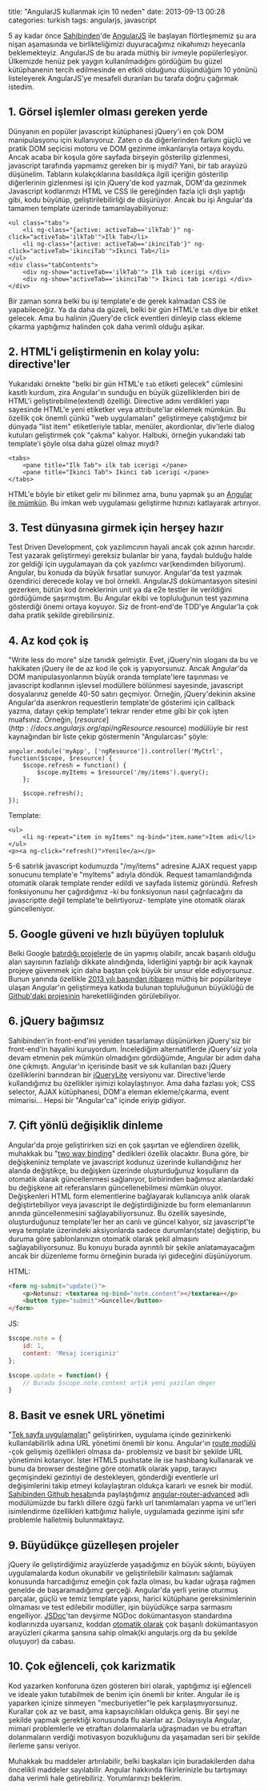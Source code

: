 title: "AngularJS kullanmak için 10 neden"
date: 2013-09-13 00:28
categories: turkish
tags: angularjs, javascript

5 ay kadar önce [Sahibinden](http://www.sahibinden.com)'de [AngularJS](http://angularjs.org) ile başlayan flörtleşmemiz şu ara nişan aşamasında ve birlikteliğimizi duyuracağımız nikahımızı heyecanla beklemekteyiz. AngularJS de bu arada müthiş bir ivmeyle popülerleşiyor. Ülkemizde henüz pek yaygın kullanılmadığını gördüğüm bu güzel kütüphanenin tercih edilmesinde en etkili olduğunu düşündüğüm 10 yönünü listeleyerek AngularJS'ye mesafeli duranları bu tarafa doğru çağırmak istedim.

## 1. Görsel işlemler olması gereken yerde

Dünyanın en popüler javascript kütüphanesi jQuery'i en çok DOM manipulasyonu için kullanıyoruz. Zaten o da diğerlerinden farkını güçlü ve pratik DOM seçicisi motoru ve DOM gezinme imkanlarıyla ortaya koydu. Ancak acaba bir koşula göre sayfada birşeyin gösterilip gizlenmesi, javascript tarafında yapmamız gereken bir iş miydi? Yani, bir tab arayüzü düşünelim. Tabların kulakçıklarına basıldıkça ilgili içeriğin gösterilip diğerlerinin gizlenmesi işi için jQuery'de kod yazmak, DOM'da gezinmek Javascript kodlarımızı HTML ve CSS ile gereğinden fazla içli dışlı yaptığı gibi, kodu büyütüp, geliştirilebilirliği de düşürüyor. Ancak bu işi Angular'da tamamen template üzerinde tamamlayabiliyoruz:

```
<ul class="tabs">
	<li ng-class="{active: activeTab=='ilkTab'}" ng-click="activeTab='ilkTab'">Ilk Tab</li>
	<li ng-class="{active: activeTab=='ikinciTab'}" ng-click="activeTab='ikinciTab'">Ikinci Tab</li>
</ul>
<div class="tabContents">
	<div ng-show="activeTab=='ilkTab'"> Ilk tab icerigi </div>
	<div ng-show="activeTab=='ikinciTab'"> Ikinci tab icerigi </div>
</div>
```

Bir zaman sonra belki bu işi template'e de gerek kalmadan CSS ile yapabileceğiz. Ya da daha da güzeli, belki bir gün HTML'e `tab` diye bir etiket gelecek. Ama bu halinin jQuery'de click eventleri dinleyip class ekleme çıkarma yaptığımız halinden çok daha verimli olduğu aşikar.

## 2. HTML'i geliştirmenin en kolay yolu: directive'ler

Yukarıdaki örnekte "belki bir gün HTML'e `tab` etiketi gelecek" cümlesini kasıtlı kurdum, zira Angular'ın sunduğu en büyük güzelliklerden biri de HTML'i geliştirebilme(extend) özelliği. Directive adını verdikleri yapı sayesinde HTML'e yeni etiketker veya attribute'lar eklemek mümkün. Bu özellik çok önemli çünkü "web uygulamaları" geliştirmeye çalıştığımız bir dünyada "list item" etiketleriyle tablar, menüler, akordionlar, div'lerle dialog kutuları geliştirmek çok "çakma" kalıyor. Halbuki, örneğin yukarıdaki tab template'i şöyle olsa daha güzel olmaz mıydı?

```
<tabs>
	<pane title="Ilk Tab"> ilk tab icerigi </pane>
	<pane title="Ikinci Tab"> Ikinci tab icerigi </pane>
</tabs>
```

HTML'e böyle bir etiket gelir mi bilinmez ama, bunu yapmak şu an [Angular ile mümkün](http://angular-ui.github.io/bootstrap/). Bu imkan web uygulaması geliştirme hızınızı katlayarak artırıyor.

## 3. Test dünyasına girmek için herşey hazır

Test Driven Development, çok yazılımcının hayali ancak çok azının harcıdır. Test yazarak geliştirmeyi gereksiz bulanlar bir yana, faydalı bulduğu halde zor geldiği için uygulamayan da çok yazılımcı var(kendimden biliyorum). Angular, bu konuda da büyük fırsatlar sunuyor. Angular'da test yazmak özendirici derecede kolay ve bol örnekli. AngularJS dokümantasyon sitesini gezerken, bütün kod örneklerinin unit ya da e2e testler ile verildiğini gördüğümde şaşırmıştım. Bu Angular ekibi ve topluluğunun test yazımına gösterdiği önemi ortaya koyuyor. Siz de front-end'de TDD'ye Angular'la çok daha pratik şekilde girebilirsiniz.

## 4. Az kod çok iş

"Write less do more" size tanıdık gelmiştir. Evet, jQuery'nin sloganı da bu ve hakikaten jQuery ile de az kod ile çok iş yapıyorsunuz. Ancak Angular'da DOM manipulasyonlarının büyük oranda template'lere taşınması ve javascript kodlarının işlevsel modüllere bölünmesi sayesinde, javascript dosyalarınız genelde 40-50 satırı geçmiyor. Örneğin, jQuery'dekinin aksine Angular'da asenkron requestlerin template'de gösterimi için callback yazma, datayı çekip template'i tekrar render etme gibi bir çok işten muafsınız. Örneğin, [$resource](http://docs.angularjs.org/api/ngResource.$resource) modülüyle bir rest kaynağından bir liste çekip göstermenin "Angularcası" şöyle:

```
angular.module('myApp', ['ngResource']).controller('MyCtrl', function($scope, $resource) {
	$scope.refresh = function() {
		$scope.myItems = $resource('/my/items').query();
	};

	$scope.refresh();
});
```

Template:

```
<ul>
	<li ng-repeat="item in myItems" ng-bind="item.name">Item adi</li>
</ul>
<p><a ng-click="refresh()">Yenile</a></p>
```

5-6 satırlık javascript kodumuzda "/my/items" adresine AJAX request yapıp sonucunu template'e "myItems" adıyla döndük. Request tamamlandığında otomatik olarak template render edildi ve sayfada listemiz göründü. Refresh fonksiyonunu her çağırdığımız -ki bu fonksiyonun nasıl çağrılacağını da javascriptte değil template'te belirtiyoruz- template yine otomatik olarak güncelleniyor.

## 5. Google güveni ve hızlı büyüyen topluluk

Belki Google [batırdığı projelerle](http://www.pinterest.com/googlegraveyard/google-graveyard/) de ün yapmış olabilir, ancak başarılı olduğu alan sayısının fazlalığı dikkate alındığında, liderliğini yaptığı bir açık kaynak projeye güvenmek için daha baştan çok büyük bir unsur elde ediyorsunuz. Bunun yanında özellikle [2013 yılı başından itibaren](https://twitter.com/muratcorlu/status/352904895944347648) müthiş bir popülariteye ulaşan Angular'ın geliştirmeya katkıda bulunan topluluğunun büyüklüğü de [Github'daki projesinin](https://github.com/angular/angular.js) hareketliliğinden görülebiliyor.

## 6. jQuery bağımsız

Sahibinden'in front-end'ini yeniden tasarlamayı düşünürken jQuery'siz bir front-end'in hayalini kuruyordum. İncelediğim alternatiflerde jQuery'siz yola devam etmenin pek mümkün olmadığını gördüğümde, Angular bir adım daha öne çıkmıştı. Angular'ın içerisinde basit ve sık kullanılan bazı jQuery özelliklerini barındıran bir [jQueryLite](http://docs.angularjs.org/api/angular.element) versiyonu var. Directive'lerde kullandığımız bu özellikler işimizi kolaylaştırıyor. Ama daha fazlası yok; CSS selector, AJAX kütüphanesi, DOM'a eleman ekleme/çıkarma, event mimarisi... Hepsi bir "Angular'ca" içinde eriyip gidiyor.

## 7. Çift yönlü değişiklik dinleme

Angular'da proje geliştirirken sizi en çok şaşırtan ve eğlendiren özellik, muhakkak bu "[two way binding](http://docs.angularjs.org/guide/dev_guide.templates.databinding)" dedikleri özellik olacaktır. Buna göre, bir değişkeniniz template ve javascript kodunuz üzerinde kullandığınız her alanda değiştikçe, bu değişken üzerinde oluşturduğunuz koşulların da otomatik olarak güncellenmesi sağlanıyor, birbirinden bağımsız alanlardaki bu değişkene ait referansların güncellenebilmesi mümkün oluyor. Değişkenleri HTML form elementlerine bağlayarak kullanıcıya anlık olarak değiştirtebiliyor veya javascript ile değiştirdiğinizde bu form elemanlarının anında güncellenmesini sağlayabiliyorsunuz. Bu özellik sayesinde, oluşturduğunuz template'ler her an canlı ve güncel kalıyor, siz javascript'te veya template üzerindeki aksiyonlarda sadece durumları(state) değiştirip, bu duruma göre şablonlarınızın otomatik olarak şekil almasını sağlayabiliyorsunuz. Bu konuyu burada ayrıntılı bir şekile anlatamayacağım ancak bir düzenleme formu örneğinin burada iyi gideceğini düşünüyorum.

HTML:
```html
<form ng-submit="update()">
	<p>Notunuz: <textarea ng-bind="note.content"></textarea></p>
	<button type="submit">Guncelle</button>
</form>
```

JS:
```js
$scope.note = {
	id: 1,
	content: 'Mesaj iceriginiz'
};

$scope.update = function() {
	// Burada $scope.note.content artik yeni yazilan deger
}
```

## 8. Basit ve esnek URL yönetimi

"[Tek sayfa uygulamaları](http://en.wikipedia.org/wiki/Single-page_application)" geliştirirken, uygulama içinde gezinirkenki kullanılabilirlik adına URL yönetimi önemli bir konu. Angular'ın [route modülü](http://docs.angularjs.org/tutorial/step_07) -çok gelişmiş özellikleri olmasa da- problemsiz ve basit bir şekilde URL yönetimini kotarıyor. İster HTML5 pushstate ile ise hashbang kullanarak ve bunu da browser desteğine göre otomatik olarak yapıp, tarayıcı geçmişindeki gezintiyi de destekleyen, gönderdiği eventlerle url değişimlerini takip etmeyi kolaylaştıran oldukça kararlı ve esnek bir modül. [Sahibinden Github hesabı](https://github.com/sahibinden)nda paylaştığımız [angular-router-advanced](https://github.com/sahibinden/angular-router-advanced) adlı modülümüzde bu farklı dillere özgü farklı url tanımlamaları yapma ve url'leri isimlendirme özellikleri kattığımız haliyle, uygulamada gezinme işini sıfır problemle halletmiş bulunmaktayız.

## 9. Büyüdükçe güzelleşen projeler

jQuery ile geliştirdiğimiz arayüzlerde yaşadığımız en büyük sıkıntı, büyüyen uygulamalarda kodun okunabilir ve geliştirilebilir kalmasını sağlamak konusunda harcadığımız emeğin çok fazla olması, bu kadar uğraşa rağmen genelde de başaramadığımız gerçeği. Angular'da yerli yerine oturmuş parçalar, güçlü ve temiz template yapısı, harici kütüphane gereksinimlerinin olmaması ve test edilebilir modüller, işin büyüdükçe sarpa sarmasını engelliyor. [JSDoc](http://en.wikipedia.org/wiki/JSDoc)'tan devşirme NGDoc dokümantasyon standardına kodlarınızda uyarsanız, koddan [otomatik olarak](https://github.com/m7r/grunt-ngdocs) çok başarılı dokümantasyon arayüzleri çıkarma şansına sahip olmak(ki angularjs.org da bu şekilde oluşuyor) da cabası.

## 10. Çok eğlenceli, çok karizmatik

Kod yazarken konforuna özen gösteren biri olarak, yaptığımız işi eğlenceli ve ideale yakın tutabilmek de benim için önemli bir kriter. Angular ile iş yaparken içinize sinmeyen "mecburiyetler"le pek karşılaşmıyorsunuz. Kurallar çok az ve basit, ama kapsayıcılıkları oldukça geniş. Bir şeyi ne şekilde yapmak gerektiği konusunda flu alanlar az. Dolayısıyla Angular, mimari problemlerle ve etraftan dolanmalarla uğraşmadan ve bu etraftan dolanmaların verdiği motivasyon bozukluğunu da yaşamadan seri bir şekilde ilerleme şansı veriyor.

Muhakkak bu maddeler artırılabilir, belki başkaları için buradakilerden daha öncelikli maddeler sayılabilir. Angular hakkında fikirlerinizle bu tartışmayı daha verimli hale getirebiliriz. Yorumlarınızı beklerim.